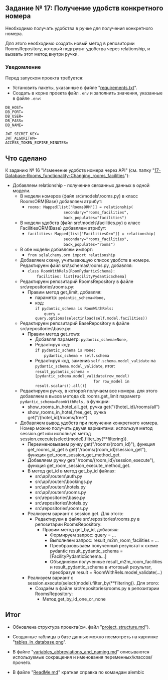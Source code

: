 ## Задание № 17: Получение удобств конкретного номера

Необходимо получать удобства в ручке для получения конкретного номера.

Для этого необходимо создать новый метод в репозитории RoomsRepository, 
который подгрузит удобства через relationship, и вызвать этот метод внутри ручки.


### Уведомление
Перед запуском проекта требуется:
- Установить пакеты, указанные в файле "[requirements.txt](requirements.txt)".
- Создать в корне проекта файл `.env` и заполнить значения, указанные в файле `.env`:
```
DB_HOST=
DB_PORT=
DB_USER=
DB_PASS=
DB_NAME=

JWT_SECRET_KEY=
JWT_ALGORITHM=
ACCESS_TOKEN_EXPIRE_MINUTES=
```



## Что сделано

К заданию № 16 "Изменение удобств номера через API" (см. папку "[17-Database-Rooms_functionality-Changing_rooms_facilities](../17-Database-Rooms_functionality-Changing_rooms_facilities)"):

- Добавляем relationship - получение связанных данных в одной модели.
    - В модели номеров (файл src\models\rooms.py) в класс RoomsORM(Base) 
      добавляем атрибут:
      - `rooms: Mapped[list["RoomsORM"]] = relationship(`<br>
        `                secondary="rooms_facilities",`<br>
        `                back_populates="facilities")`<br>
    - В модели удобств (файл src\models\facilities.py) в класс FacilitiesORM(Base) 
      добавляем атрибут:
      - `facilities: Mapped[list["FacilitiesOrm"]] = relationship(`<br>
        `                secondary="rooms_facilities",`<br>
        `                back_populates="rooms")`<br>
    - В обе модели добавляем импорт: 
        - `from sqlalchemy.orm import relationship`
    - Добавляем схему, учитывающую список удобств в номере. Редактируем файл
      src\schemas\rooms.py, добавляя:
        - `class RoomWithRels(RoomPydanticSchema):`<br>
          `    facilities: list[FacilityPydanticSchema]`<br>
    - Редактируем репозитарий RoomsRepository в файле src\repositories\rooms.py:
        - Правим метод get_limit, добавляя:
            - параметр: `pydantic_schema=None,`
            - код: <br>
              `if pydantic_schema is RoomWithRels:`<br>
              `    query = query.options(selectinload(self.model.facilities))`<br>
    - Редактируем репозитарий BaseRepository в файле src\repositories\base.py:
        - Правим метод get_rows:
            - Добавляя параметр: `pydantic_schema=None,`
            - Редактируя код: <br>
              `if pydantic_schema is None:`<br>
              `    pydantic_schema = self.schema`<br>
            - Редактируя код, заменив `self.schema.model_validate`
              на `pydantic_schema.model_validate`, итог:<br>
              `result_pydantic_schema = [pydantic_schema.model_validate(row_model)`<br>
              `                          for row_model in result.scalars().all()]`<br>
    - Редактируем ручку, в которой получаем все номера. для этого добавляем в 
      вызов метода db.rooms.get_limit параметр `pydantic_schema=RoomWithRels,` в
      функции:
        - show_rooms_in_hotel_all_get, ручка get("/{hotel_id}/rooms/all")
        - show_rooms_in_hotel_free_get, ручка get("/{hotel_id}/rooms/free")
    - Добавляем вывод удобств при получении конкретного номера. Номер можно 
      получить двумя вариантами: используя метод session.get или используя метод
      session.execute(select(model).filter_by(**filtering)).
        - Переименовываем ручку get("/rooms/{room_id}"), функция get_rooms_id_get
          в get("/rooms/{room_id}/session_get"), функция get_room_session_get_method_get.
        - Добавляем ручку get("/rooms/{room_id}/session_execute"), функция
          get_room_session_execute_method_get.
        - В метод get_id в метод get_by_id файлах:
            - src\api\routers\auth.py
            - src\api\routers\bookings.py
            - src\api\routers\hotels.py
            - src\api\routers\rooms.py
            - src\repositories\base.py
            - src\repositories\hotels.py
            - src\repositories\rooms.py
        - Реализуем вариант с session.get. Для этого:
            - Редактируем в файле src\repositories\rooms.py в репозитарии 
              RoomsRepository:
                - Правим метод get_by_id, добавляя:
                    - Формируем запрос: query = ...
                    - Выполняем запрос: result_m2m_room_facilities = ...
                    - Преобразовываем полученный результат к схеме pydantic
                      result_pydantic_schema = [FacilityPydanticSchema...]
                    - Объединяем полученные result_m2m_room_facilities и 
                      result_pydantic_schema в итоговый результат, преобразуя
                      result = RoomWithRels.model_validate(...)
        - Реализуем вариант с session.execute(select(model).filter_by(**filtering)).
          Для этого:
            - Создаём в файле src\repositories\rooms.py в репозитарии 
              RoomsRepository:
                - Метод get_by_id_one_or_none


## Итог

- Обновлена структура проекта(см. файл "[project_structure.md](project_structure.md)").

- Созданные таблицы в базе данных можно посмотреть на картинке "[tables_in_database.png](tables_in_database.png)".

- В файле "[variables_abbreviations_and_naming.md](variables_abbreviations_and_naming.md)" описываются используемые сокращения и именования переменных/классов/прочего.

- В файле "[ReadMe.md](src/models/ReadMe.md)" краткая справка по командам alembic
